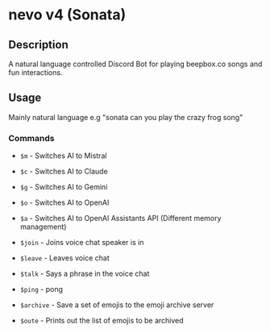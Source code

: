 # nevo v4 (Sonata)

## Description
A natural language controlled Discord Bot for playing beepbox.co songs and fun interactions.


## Usage
Mainly natural language 
e.g "sonata can you play the crazy frog song"

### Commands
- `$m` - Switches AI to Mistral
- `$c` - Switches AI to Claude
- `$g` - Switches AI to Gemini
- `$o` - Switches AI to OpenAI
- `$a` - Switches AI to OpenAI Assistants API (Different memory management)

- `$join` - Joins voice chat speaker is in
- `$leave` - Leaves voice chat
- `$talk` - Says a phrase in the voice chat

- `$ping` - pong

- `$archive` - Save a set of emojis to the emoji archive server
- `$oute` - Prints out the list of emojis to be archived

